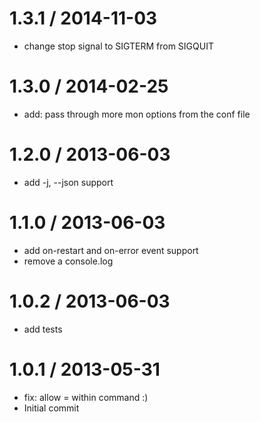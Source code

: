 
1.3.1 / 2014-11-03
==================

 * change stop signal to SIGTERM from SIGQUIT

1.3.0 / 2014-02-25
==================

 * add: pass through more mon options from the conf file

1.2.0 / 2013-06-03
==================

 * add -j, --json support

1.1.0 / 2013-06-03
==================

 * add on-restart and on-error event support
 * remove a console.log

1.0.2 / 2013-06-03
==================

 * add tests

1.0.1 / 2013-05-31
==================

 * fix: allow = within command :)
 * Initial commit
